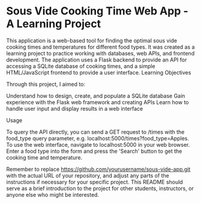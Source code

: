 # Sous Vide Cooking Time Web App - A Learning Project

This application is a web-based tool for finding the optimal sous vide cooking times and temperatures for different food types. It was created as a learning project to practice working with databases, web APIs, and frontend development. The application uses a Flask backend to provide an API for accessing a SQLite database of cooking times, and a simple HTML/JavaScript frontend to provide a user interface.
Learning Objectives

Through this project, I aimed to:

Understand how to design, create, and populate a SQLite database
Gain experience with the Flask web framework and creating APIs
Learn how to handle user input and display results in a web interface

Usage

To query the API directly, you can send a GET request to /times with the food_type query parameter, e.g. localhost:5000/times?food_type=Apples.
To use the web interface, navigate to localhost:5000 in your web browser. Enter a food type into the form and press the 'Search' button to get the cooking time and temperature.

Remember to replace https://github.com/yourusername/sous-vide-app.git with the actual URL of your repository, and adjust any parts of the instructions if necessary for your specific project. This README should serve as a brief introduction to the project for other students, instructors, or anyone else who might be interested.